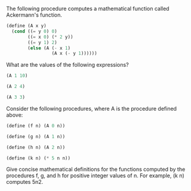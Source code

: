  The following procedure computes a mathematical function called Ackermann's function.

```scheme
(define (A x y)
  (cond ((= y 0) 0)
        ((= x 0) (* 2 y))
        ((= y 1) 2)
        (else (A (- x 1)
                 (A x (- y 1))))))
```

What are the values of the following expressions?

```scheme
(A 1 10)

(A 2 4)

(A 3 3)
```

Consider the following procedures, where A is the procedure defined above:

```scheme
(define (f n) (A 0 n))

(define (g n) (A 1 n))

(define (h n) (A 2 n))

(define (k n) (* 5 n n))
```

Give concise mathematical definitions for the functions computed by the procedures f, g, and h for positive integer values of n. For example, (k n) computes 5n2.


